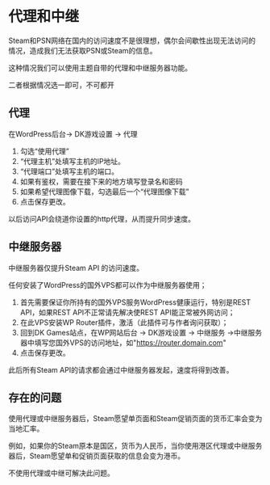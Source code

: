 # 代理和中继

Steam和PSN网络在国内的访问速度不是很理想，偶尔会间歇性出现无法访问的情况，造成我们无法获取PSN或Steam的信息。

这种情况我们可以使用主题自带的代理和中继服务器功能。

二者根据情况选一即可，不可都开

## 代理

在WordPress后台-> DK游戏设置 -> 代理

1. 勾选“使用代理”
2. “代理主机”处填写主机的IP地址。
3. “代理端口”处填写主机的端口。
4. 如果有鉴权，需要在接下来的地方填写登录名和密码
5. 如果希望代理图像下载，勾选最后一个“代理图像下载”
6. 点击保存更改。

以后访问API会绕道你设置的http代理，从而提升同步速度。

## 中继服务器

中继服务器仅提升Steam API 的访问速度。

任何安装了WordPress的国外VPS都可以作为中继服务器使用；

1. 首先需要保证你所持有的国外VPS服务WordPress健康运行，特别是REST API，如果REST API不正常请先解决使REST API能正常被外网访问；
2. 在此VPS安装WP Router插件，激活（此插件可与作者询问获取）；
3. 回到DK Games站点，在WP网站后台 -> DK游戏设置 -> 中继服务 ->中继服务器中填写您国外VPS的访问地址，如"https://router.domain.com"
4. 点击保存更改。

此后所有Steam API的请求都会通过中继服务器发起，速度将得到改善。

## 存在的问题

使用代理或中继服务器后，Steam愿望单页面和Steam促销页面的货币汇率会变为当地汇率。

例如，如果你的Steam原本是国区，货币为人民币，当你使用港区代理或中继服务器后，Steam愿望单和促销页面获取的信息会变为港币。

不使用代理或中继可解决此问题。

